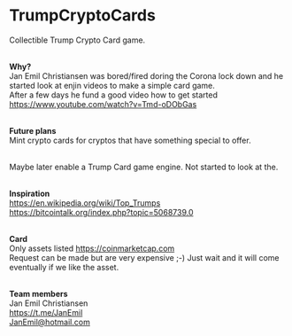 # TrumpCryptoCards

Collectible Trump Crypto Card game.<br/><br/>

**Why?**<br/>
Jan Emil Christiansen was bored/fired doring the Corona lock down and he started look at enjin videos to make a simple card game.<br/> 
After a few days he fund a good video how to get started https://www.youtube.com/watch?v=Tmd-oDObGas<br/><br/>

**Future plans**<br/>
Mint crypto cards for cryptos that have something special to offer.<br/><br/>

Maybe later enable a Trump Card game engine. Not started to look at the.<br/><br/> 

**Inspiration**<br/>
https://en.wikipedia.org/wiki/Top_Trumps<br/>
https://bitcointalk.org/index.php?topic=5068739.0<br/><br/>

**Card**<br/>
Only assets listed https://coinmarketcap.com<br/>
Request can be made but are very expensive ;-) Just wait and it will come eventually if we like the asset.<br/><br/>

**Team members**<br/>
Jan Emil Christiansen<br/>
https://t.me/JanEmil<br/>
JanEmil@hotmail.com<br/>
